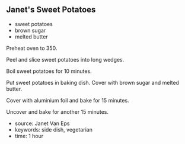 Janet's Sweet Potatoes
----------------------

- sweet potatoes
- brown sugar
- melted butter

Preheat oven to 350.

Peel and slice sweet potatoes into long wedges.

Boil sweet potatoes for 10 minutes.

Put sweet potatoes in baking dish.  Cover with brown sugar and melted
butter.

Cover with aluminium foil and bake for 15 minutes.

Uncover and bake for another 15 minutes.

- source: Janet Van Eps
- keywords: side dish, vegetarian
- time: 1 hour
